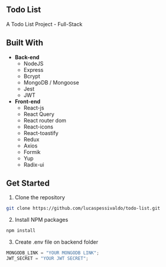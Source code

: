 ## Todo List

A Todo List Project - Full-Stack

## Built With

- **Back-end**
  - NodeJS
  - Express
  - Bcrypt
  - MongoDB / Mongoose
  - Jest
  - JWT
- **Front-end**
  - React-js
  - React Query
  - React router dom
  - React-icons
  - React-toastify
  - Redux
  - Axios
  - Formik
  - Yup
  - Radix-ui

## Get Started

1. Clone the repository

```sh
git clone https://github.com/lucaspessivaldo/todo-list.git
```

2. Install NPM packages

```sh
npm install
```

3. Create .env file on backend folder

```js
MONGODB_LINK = "YOUR MONGODB LINK";
JWT_SECRET = "YOUR JWT SECRET";
```
